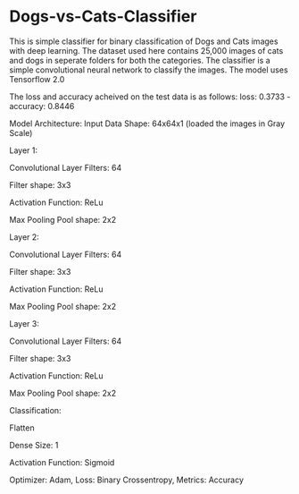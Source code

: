 # Dogs-vs-Cats-Classifier
This is simple classifier for binary classification of Dogs and Cats images with deep learning.
The dataset used here contains 25,000 images of cats and dogs in seperate folders for both the categories.
The classifier is a simple convolutional neural network to classify the images.
The model uses Tensorflow 2.0

The  loss and accuracy acheived on the test data is as follows:
loss: 0.3733 - accuracy: 0.8446

Model Architecture:
Input Data Shape: 64x64x1 (loaded the images in Gray Scale)

Layer 1:

Convolutional Layer Filters: 64  

Filter shape: 3x3

Activation Function: ReLu

Max Pooling Pool shape: 2x2

Layer 2:

Convolutional Layer Filters: 64 

Filter shape: 3x3

Activation Function: ReLu

Max Pooling Pool shape: 2x2

Layer 3:

Convolutional Layer Filters: 64 

Filter shape: 3x3

Activation Function: ReLu

Max Pooling Pool shape: 2x2

Classification:

Flatten

Dense Size: 1

Activation Function: Sigmoid

Optimizer: Adam,
Loss: Binary Crossentropy,
Metrics: Accuracy
